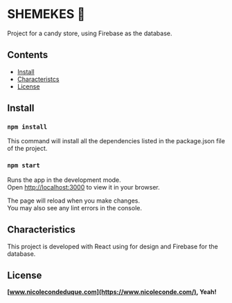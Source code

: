 # SHEMEKES 🐹

Project for a candy store, using Firebase as the database.

## Contents

- [Install](#install)
- [Characteristcs](#Characteristics)
- [License](#license)

## Install

### `npm install`

This command will install all the dependencies listed in the package.json file of the project.

### `npm start`

Runs the app in the development mode.\
Open [http://localhost:3000](http://localhost:3000) to view it in your browser.

The page will reload when you make changes.\
You may also see any lint errors in the console.

## Characteristics

This project is developed with React using for design and Firebase for the database.
 
## License

**[www.nicolecondeduque.com](https://www.nicoleconde.com/), Yeah!**



